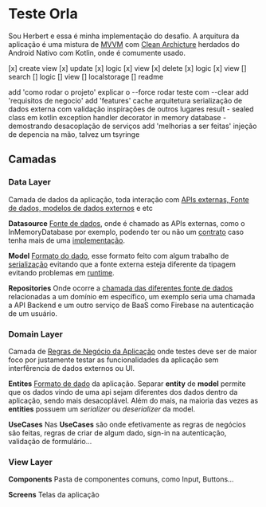 # Teste Orla
Sou Herbert e essa é minha implementação do desafio. A arquitura da aplicação é uma mistura de <u>MVVM</u> com <u>Clean Archicture</u> herdados do Android Nativo com Kotlin, onde é comumente usado.

[x] create view
[x] update
  [x] logic
  [x] view
[x] delete
  [x] logic
  [x] view
[] search
  [] logic
  [] view
[] localstorage
[] readme

add 'como rodar o projeto'
  explicar o --force
  rodar teste com --clear
add 'requisitos de negocio'
add 'features'
  cache
  arquitetura
    serialização de dados externa com validação
    inspirações de outros lugares
      result - sealed class em kotlin
      exception handler decorator
    in memory database - demostrando desacoplação de serviços
add 'melhorias a ser feitas'
  injeção de depencia na mão, talvez um tsyringe

## Camadas

### Data Layer
Camada de dados da aplicação, toda interação com <u>APIs externas, Fonte de dados,
modelos de dados externos</u> e etc

**Datasource**
<u>Fonte de dados</u>, onde é chamado as APIs externas, como o InMemoryDatabase por exemplo, podendo ter ou não um <u>contrato</u> caso tenha mais de uma <u>implementação</u>.

**Model**
<u>Formato do dado</u>, esse formato feito com algum trabalho de <u>serialização</u> evitando que a fonte externa esteja diferente da tipagem evitando problemas em <u>runtime</u>.

**Repositories**
Onde ocorre a <u>chamada das diferentes fonte de dados</u> relacionadas a um domínio em específico, um exemplo seria uma chamada a API Backend e um outro serviço de BaaS como Firebase na autenticação de um usuário.

### Domain Layer
Camada de <u>Regras de Negócio da Aplicação</u> onde testes deve ser de maior foco por justamente testar as funcionalidades da aplicação sem interfêrencia de dados externos ou UI.

**Entites**
<u>Formato de dado</u> da aplicação. Separar **entity** de **model** permite que os dados vindo de uma api sejam diferentes dos dados dentro da aplicação, sendo mais desacoplável.
Além do mais, na maioria das vezes as **entities** possuem um *serializer* ou *deserializer* da model.

**UseCases**
Nas **UseCases** são onde efetivamente as regras de negócios são feitas, regras de criar de algum dado, sign-in na autenticação, validação de formulário...

### View Layer

**Components** Pasta de componentes comuns, como Input, Buttons...

**Screens** Telas da aplicação
